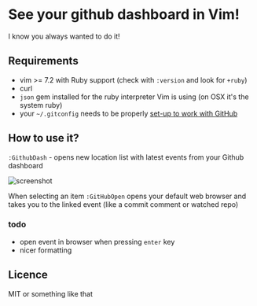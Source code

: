 # See your github dashboard in Vim!

I know you always wanted to do it!


## Requirements

- vim >= 7.2 with Ruby support (check with `:version` and look for `+ruby`)
- curl
- `json` gem installed for the ruby interpreter Vim is using (on OSX it's the system ruby)
- your `~/.gitconfig` needs to be properly [set-up to work with GitHub ](http://help.github.com/git-email-settings/)

## How to use it?

`:GithubDash` - opens new location list with latest events from your Github dashboard

![screenshot](https://img.skitch.com/20110501-rh2ya7sjeerm8rdseuwid24m69.png)

When selecting an item `:GitHubOpen` opens your default web browser and takes you to the linked event (like a commit comment or watched repo)


### todo

- open event in browser when pressing `enter` key
- nicer formatting


## Licence

MIT or something like that
